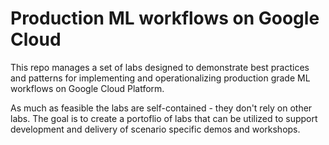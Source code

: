 # Production ML workflows on Google Cloud

This repo manages a set of labs designed to demonstrate best practices and patterns for implementing and operationalizing production grade ML workflows on Google Cloud Platform.

As much as feasible the labs are self-contained - they don't rely on other labs. The goal is to create a portoflio of labs that can be utilized to support development and delivery of scenario specific demos and workshops. 

